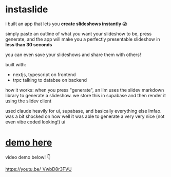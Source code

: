 # instaslide

i built an app that lets you **create slideshows instantly** :scream:

simply paste an outline of what you want your slideshow to be, press generate, and the app will make you a perfectly presentable slideshow in **less than 30 seconds**

you can even save your slideshows and share them with others!

built with:

- nextjs, typescript on frontend
- trpc talking to databse on backend

how it works:
when you press "generate", an llm uses the slidev markdown library to generate a slideshow. we store this in supabase and then render it using the slidev client

used claude heavily for ui, supabase, and basically everything else lmfao. was a bit shocked on how well it was able to generate a very very nice (not even vibe coded looking!) ui

# [demo here](https://instaslide.jeffz.dev)

video demo below! :point_down:

https://youtu.be/_VwbD8r3FVU
